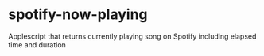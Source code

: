 # spotify-now-playing
Applescript that returns currently playing song on Spotify including elapsed time and duration
